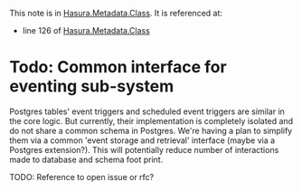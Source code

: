 This note is in [Hasura.Metadata.Class](https://github.com/hasura/graphql-engine/blob/master/server/src-lib/Hasura/Metadata/Class.hs#L42).
It is referenced at:
  - line 126 of [Hasura.Metadata.Class](https://github.com/hasura/graphql-engine/blob/master/server/src-lib/Hasura/Metadata/Class.hs#L126)

# Todo: Common interface for eventing sub-system

Postgres tables' event triggers and scheduled event triggers are similar in the
core logic. But currently, their implementation is completely isolated and do not
share a common schema in Postgres. We're having a plan to simplify them via a
common 'event storage and retrieval' interface (maybe via a Postgres extension?).
This will potentially reduce number of interactions made to database and schema foot print.

TODO: Reference to open issue or rfc?

